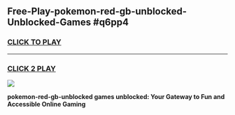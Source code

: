 
## Free-Play-pokemon-red-gb-unblocked-Unblocked-Games #q6pp4
<h3>
<a href="https://news.freeplayer.one?title=pokemon-red-gb-unblocked&ref=8M">CLICK TO PLAY</a></h3>
<hr>

<h3>
<a href="https://news.freeplayer.one?title=pokemon-red-gb-unblocked&ref=8M">CLICK 2 PLAY</a>
  
</h3>

<a href="https://news.freeplayer.one?title=pokemon-red-gb-unblocked&ref=8M"><img src="https://clearcache.store/games.png"></a>


**pokemon-red-gb-unblocked games unblocked: Your Gateway to Fun and Accessible Online Gaming**

